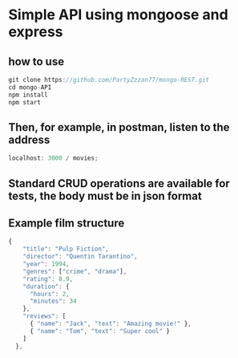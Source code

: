 # Simple API using mongoose and express

## how to use

```js
git clone https://github.com/PartyZzzan77/mongo-REST.git
cd mongo-API
npm install
npm start
```

## Then, for example, in postman, listen to the address

```js
localhost: 3000 / movies;
```

## Standard CRUD operations are available for tests, the body must be in json format

## Example film structure

```js
{
    "title": "Pulp Fiction",
    "director": "Quentin Tarantino",
    "year": 1994,
    "genres": ["crime", "drama"],
    "rating": 8.9,
    "duration": {
      "hours": 2,
      "minutes": 34
    },
    "reviews": [
      { "name": "Jack", "text": "Amazing movie!" },
      { "name": "Tom", "text": "Super cool" }
    ]
  },
```
